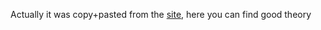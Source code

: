 Actually it was copy+pasted from the [site](https://www.frolov-lib.ru/books/bsp.old/v33/ch5.htm), here you can find good theory
